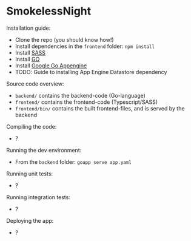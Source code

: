 # SmokelessNight

Installation guide:
* Clone the repo (you should know how!)
* Install dependencies in the `frontend` folder: `npm install`
* Install [SASS](http://sass-lang.com/install)
* Install [GO](https://golang.org/doc/install)
* Install [Google Go Appengine](https://cloud.google.com/appengine/docs/go/download)
* TODO: Guide to installing App Engine Datastore dependency


Source code overview:
* `backend/` contains the backend-code (Go-language)
* `frontend/` contains the frontend-code (Typescript/SASS)
* `frontend/bin/` contains the built frontend-files, and is served by the backend


Compiling the code:
* ?


Running the dev environment:
* From the `backend` folder: `goapp serve app.yaml`


Running unit tests:
* ?


Running integration tests:
* ?


Deploying the app:
* ?
